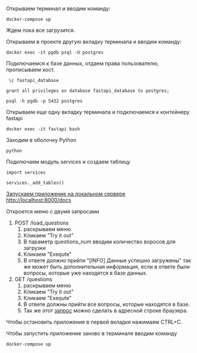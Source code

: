 Открываем терминал и вводим команду:

`docker-compose up`

Ждем пока все загрузится.

Открываем в проекте другую вкладку терминала и вводим команду:

`docker exec -it pgdb psql -U postgres`

Подключаемся к базе данных, отдаем права пользователю, прописываем хост.

` \c fastapi_database`

`grant all privileges on database fastapi_database to postgres;`

`psql -h pgdb -p 5432 postgres`

Открываем еще одну вкладку терминала и подключаемся к контейнеру fastapi

`docker exec -it fastapi bash`

Заходим в оболочку Python

`python`

Подключаем модуль services и создаем таблицу

`import services`

`services._add_tables()`

[Запускаем приложение на локальном сервере http://localhost:8000/docs](http://localhost:8000/docs)

Откроется меню с двумя запросами

1. POST /load_questions
   1. раскрываем меню
   2. Кликаем "Try it out"
   3. В параметр questions_num вводим количество воросов для загрузки
   4. Кликаем "Exequte"
   5. В ответе должно прийти "[INFO] Данные успешно загружены" так же может быть дополнительная информация, если в ответе были вопросы, которые уже находятся в базе данных.
2. GET /questions
   1. раскрываем меню
   2. Кликаем "Try it out"
   3. Кликаем "Exequte" 
   4. В ответе должны прийти все вопросы, которые находятся в базе.
   5. Так же этот [запрос](http://localhost:8000/questions) можно сделать в адресной строке браузера.

Чтобы остановить приложение в первой вкладке нажимаем CTRL+С.

Чтобы запустить приложение заново в терминале вводим команду 

`docker-compose up`

